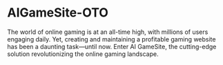 # AIGameSite-OTO
The world of online gaming is at an all-time high, with millions of users engaging daily. Yet, creating and maintaining a profitable gaming website has been a daunting task—until now. Enter AI GameSite, the cutting-edge solution revolutionizing the online gaming landscape.
